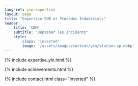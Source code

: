 ```yaml
---
lang-ref: yin-expertise
layout: page
title: "Expertise ENR et Procédés Industriels"
header:
    title: 'CDM'
    subtitle: "Dépasser les Incidents"
    style:
        class: 'inverted'
        image: '/assets/images/content/yin/station-ep.webp'
---
```


{% include expertise_yin.html %}

{% include achievements.html %}

{% include contact.html class="inverted" %}
